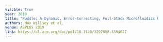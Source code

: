 ```yaml
---
visible: true
year: 2019
title: "Puddle: A Dynamic, Error-Correcting, Full-Stack Microfluidics Platform"
authors: Max Willsey et al.
venue: ASPLOS 2019
link: https://dl.acm.org/doi/pdf/10.1145/3297858.3304027
---
```

